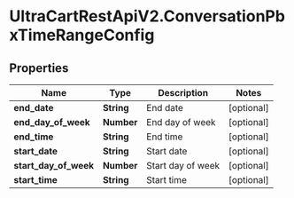 # UltraCartRestApiV2.ConversationPbxTimeRangeConfig

## Properties
Name | Type | Description | Notes
------------ | ------------- | ------------- | -------------
**end_date** | **String** | End date | [optional] 
**end_day_of_week** | **Number** | End day of week | [optional] 
**end_time** | **String** | End time | [optional] 
**start_date** | **String** | Start date | [optional] 
**start_day_of_week** | **Number** | Start day of week | [optional] 
**start_time** | **String** | Start time | [optional] 


